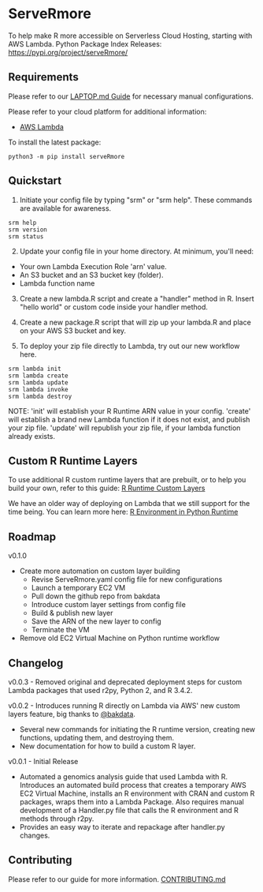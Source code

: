 # ServeRmore

To help make R more accessible on Serverless Cloud Hosting, starting with AWS Lambda.
Python Package Index Releases: https://pypi.org/project/serveRmore/

## Requirements

Please refer to our [LAPTOP.md Guide](https://github.com/Origent/ServeRmore/blob/master/LAPTOP.md) for necessary manual configurations.

Please refer to your cloud platform for additional information:
* [AWS Lambda](AWS.md)

To install the latest package:
```
python3 -m pip install serveRmore
```

## Quickstart

1. Initiate your config file by typing "srm" or "srm help". These commands are available for awareness.  
```
srm help
srm version
srm status
```

2. Update your config file in your home directory.  At minimum, you'll need:
  * Your own Lambda Execution Role 'arn' value.
  * An S3 bucket and an S3 bucket key (folder).
  * Lambda function name

3. Create a new lambda.R script and create a "handler" method in R.  Insert "hello world" or custom code inside your handler method.

4. Create a new package.R script that will zip up your lambda.R and place on your AWS S3 bucket and key.

5. To deploy your zip file directly to Lambda, try out our new workflow here.
```
srm lambda init
srm lambda create
srm lambda update
srm lambda invoke
srm lambda destroy
```

NOTE: 'init' will establish your R Runtime ARN value in your config.  'create' will establish a brand new Lambda function if it does not exist, and publish your zip file.  'update' will republish your zip file, if your lambda function already exists.  

## Custom R Runtime Layers

To use additional R custom runtime layers that are prebuilt, or to help you build your own, refer to this guide: [R Runtime Custom Layers](custom_layer/README.md)

We have an older way of deploying on Lambda that we still support for the time being.  You can learn more here: [R Environment in Python Runtime](deprecated.md)

## Roadmap

v0.1.0
* Create more automation on custom layer building
    - Revise ServeRmore.yaml config file for new configurations
    - Launch a temporary EC2 VM
    - Pull down the github repo from bakdata
    - Introduce custom layer settings from config file
    - Build & publish new layer
    - Save the ARN of the new layer to config
    - Terminate the VM
* Remove old EC2 Virtual Machine on Python runtime workflow

## Changelog

v0.0.3 - Removed original and deprecated deployment steps for custom Lambda packages that used r2py, Python 2, and R 3.4.2.  

v0.0.2 - Introduces running R directly on Lambda via AWS' new custom layers feature, big thanks to [@bakdata](https://github.com/bakdata).
* Several new commands for initiating the R runtime version, creating new functions, updating them, and destroying them.
* New documentation for how to build a custom R layer.

v0.0.1 - Initial Release
* Automated a genomics analysis guide that used Lambda with R.  Introduces an automated build process that creates a temporary AWS EC2 Virtual Machine, installs an R environment with CRAN and custom R packages, wraps them into a Lambda Package.  Also requires manual development of a Handler.py file that calls the R environment and R methods through r2py.
* Provides an easy way to iterate and repackage after handler.py changes.

## Contributing

Please refer to our guide for more information. [CONTRIBUTING.md](CONTRIBUTING.md)
